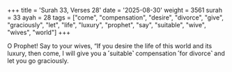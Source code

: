 +++
title = 'Surah 33, Verses 28'
date = '2025-08-30'
weight = 3561
surah = 33
ayah = 28
tags = ["come", "compensation", "desire", "divorce", "give", "graciously", "let", "life", "luxury", "prophet", "say", "suitable", "wive", "wives", "world"]
+++

O Prophet! Say to your wives, “If you desire the life of this world and its luxury, then come, I will give you a ˹suitable˺ compensation ˹for divorce˺ and let you go graciously.
